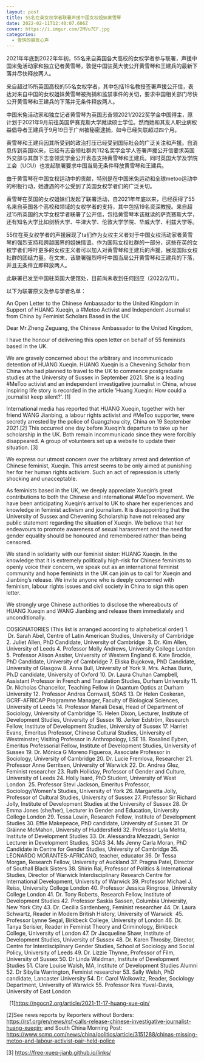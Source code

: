 ```yaml
---
layout: post
title: 55名在英女权学者联署声援中国女权姐妹黄雪琴
date: 2022-02-11T12:40:07.606Z
cover: https://i.imgur.com/2MVu7EF.jpg
categories:
  - 雪饼的朋友心声
---
```

2021年年底到2022年年初，55名来自英国各大高校的女权学者参与联署，声援中国米兔活动家和独立记者黄雪琴，敦促中国驻英大使公开黄雪琴和王建兵的最新下落并尽快释放两人。

<!-- more -->

来自超过15所英国高校的55名女权学者，其中包括19名教授签署声援公开信，表达对来自中国的女权姐妹黄雪琴被拘捕和监禁事件的关切，要求中国相关部门尽快公开黄雪琴和王建兵的下落并无条件释放两人。

中国米兔活动家和独立记者黄雪琴为英国志奋领2021/2022奖学金中国得主，原计划于2021年9月前往英国萨赛克斯大学就读硕士学位。然而她和其友人职业病权益倡导者王建兵于9月19日于广州被秘密逮捕，如今已经失联超过四个月。

黄雪琴和王建兵因其所受到的政治打压已经受到国际社会的广泛关注和声援。自消息传到英国以来，已经有志奋领社群共112名奖学金学人签署声援公开信要求英国外交部与其旗下志奋领奖学金公开表态支持黄雪琴和王建兵。同时英国大学及学院工会（UCU）也发起联署要求中国当局无条件释放黄雪琴和王建兵。

由于黄雪琴在中国女权运动中的贡献，特别是在中国米兔运动和全球metoo运动中的积极行动，她遭遇的不公受到了英国女权学者们的广泛关切。

黄雪琴在英国的女权姐妹们发起了联署活动，自2021年年底以来，已经获得了55名来自英国各个高校和领域的女权学者的支持，其中包括19名资深教授。来自超过15所英国的大学女权学者联署了公开信，包括黄雪琴本该就读的萨克赛斯大学，还有知名大学比如剑桥大学、牛津大学、伦敦大学学院、华威大学、利兹大学等。

55位在英女权学者的声援展现了ta们作为女权主义者对于中国女权活动家者黄雪琴的强烈支持和跨越国界的姐妹情谊。作为国际女权社群的一部分，这些在英的女权学者们呼吁更多的女权主义者可以加入对黄雪琴和王建兵的声援，展现国际女权社群的团结力量。在文末，该联署强烈呼吁中国当局公开黄雪琴和王建兵的下落，并且无条件立即释放两人。

此联署已发至中国驻英国大使馆处，目前尚未收到任何回应（2022/2/11）。

以下为联署原文及参与学者名单：

An Open Letter to the Chinese Ambassador to the United Kingdom in Support of HUANG Xueqin, a #Metoo Activist and Independent Journalist from China by Feminist Scholars Based in the UK

Dear Mr.Zheng Zeguang, the Chinese Ambassador to the United Kingdom,

I have the honour of delivering this open letter on behalf of 55 feminists based in the UK.

We are gravely concerned about the arbitrary and incommunicado detention of HUANG Xueqin. HUANG Xueqin is a Chevening Scholar from China who had planned to travel to the UK to commence postgraduate studies at the University of Sussex in September 2021. She is a leading #MeToo activist and an independent investigative journalist in China, whose inspiring life story is recorded in the article ‘Huang Xueqin: How could a journalist keep silent?’. [1]

International media has reported that HUANG Xueqin, together with her friend WANG Jianbing, a labour rights activist and #MeToo supporter, were secretly arrested by the police of Guangzhou city, China on 19 September 2021.[2] This occurred one day before Xueqin’s departure to take up her scholarship in the UK. Both remain incommunicado since they were forcibly disappeared. A group of volunteers set up a website to update their situation. [3]
 
We express our utmost concern over the arbitrary arrest and detention of Chinese feminist, Xueqin. This arrest seems to be only aimed at punishing her for her human rights activism. Such an act of repression is utterly shocking and unacceptable. 

As feminists based in the UK, we deeply appreciate Xueqin’s great contributions to both the Chinese and international #MeToo movement. We have been anticipating Xueqin’s arrival to UK to share her experiences and knowledge in feminist activism and journalism. It is disappointing that the University of Sussex and Chevening Scholarship have not released any public statement regarding the situation of Xueqin. We believe that her endeavours to promote awareness of sexual harassment and the need for gender equality should be honoured and remembered rather than being censored.

We stand in solidarity with our feminist sister: HUANG Xueqin. In the knowledge that it is extremely politically high-risk for Chinese feminists to openly voice their concern, we speak out as an international feminist community and hope feminists in the UK can join us to call for Xueqin and Jianbing’s release. We invite anyone who is deeply concerned with feminism, labour rights issues and civil society in China to sign this open letter.

We strongly urge Chinese authorities to disclose the whereabouts of HUANG Xueqin and WANG Jianbing and release them immediately and unconditionally.

COSIGNATORIES (This list is arranged according to alphabetical order)
    1.  Dr. Sarah Abel, Centre of Latin American Studies, University of Cambridge
    2. Juliet Allen, PhD Candidate, University of Cambridge 
    3. Dr. Kim Allen, University of Leeds
    4. Professor Molly Andrews, University College London
    5. Professor Alison Assiter, University of Western England
    6. Kate Brockie, PhD Candidate, University of Cambridge
    7. Eliska Bujokova, PhD Candidate, University of Glasgow
    8. Anna Bull, University of York
    9. Mrs. Achas Burin, Ph.D candidate, University of Oxford
    10. Dr. Laura Chuhan Campbell, Assistant Professor in French and Translation Studies, Durham University
    11. Dr. Nicholas Chancellor, Teaching Fellow in Quantum Optics at Durham University
    12. Professor Andrea Cornwall, SOAS
    13. Dr Helen Coskeran, GCRF-AFRICAP Programme Manager, Faculty of Biological Sciences, University of Leeds
    14. Professor Manali Desai, Head of Department of Sociology, University of Cambridge
    15. Helen Dixon, Lecturer, Institute of Development Studies, University of Sussex
    16. Jerker Edström, Research Fellow, Institute of Development Studies, University of Sussex
    17. Harriet Evans, Emeritus Professor, Chinese Cultural Studies, University of Westminster; Visiting Professor in Anthropology, LSE
    18. Rosalind Eyben, Emeritus Professorial Fellow, Institute of Development Studies, University of Sussex
    19. Dr. Mónica G Moreno Figueroa, Associate Professor in Sociology, University of Cambridge
    20. Dr. Lucie Fremlova, Researcher
    21. Professor Anne Gerritsen, University of Warwick
    22. Dr. Andrea Glez, Feminist researcher
    23. Ruth Holliday, Professor of Gender and Culture, University of Leeds
    24. Holly Isard, PhD Student, University of West London 
    25. Professor Stevi Jackson, Emeritus Professor, Sociology/Women's Studies, University of York
    26. Margaretta Jolly, Professor of Cultural Studies, University of Sussex
    27. Professor Sir Richard Jolly, Institute of Development Studies at the University of Sussex
    28. Dr Emma Jones (she/her), Lecturer in Gender and Education, University College London
    29. Tessa Lewin, Research Fellow, Institute of Development Studies
    30. Effie Makepeace, PhD candidate, University of Sussex
    31. Dr Gráinne McMahon, University of Huddersfield
    32. Professor Lyla Mehta, Institute of Development Studies
    33. Dr. Alessandra Mezzadri, Senior Lecturer in Development Studies, SOAS
    34. Ms Jenny Carla Moran, PhD Candidate in Centre for Gender Studies, University of Cambridge
    35. LEONARDO MORANTES-AFRICANO, teacher, educator
    36. Dr Tessa Morgan, Research Fellow, University of Auckland
    37. Pragna Patel, Director of Southall Black Sisters
    38. Shirin Rai, Professor of Politics & International Studies, Director of Warwick Interdisciplinary Research Centre for International Development, University of Warwick
    39. Professor Michael J. Reiss, University College London
    40. Professor Jessica Ringrose, University College London
    41. Dr. Tony Roberts, Research Fellow, Institute of Development Studies 
    42. Professor Saskia Sassen, Columbia University, New York City
    43. Dr. Cecilia Sardenberg, Feminist researcher
    44. Dr. Laura Schwartz, Reader in Modern British History, University of Warwick 
    45. Professor Lynne Segal, Birkbeck College, University of London
    46. Dr. Tanya Serisier, Reader in Feminist Theory and Criminology, Birkbeck College, University of London
    47. Dr Jacqueline Shaw, Institute of Development Studies, University of Sussex
    48. Dr. Karen Throsby, Director, Centre for Interdisciplinary Gender Studies, School of Sociology and Social Policy, University of Leeds
    49. Dr. Lizzie Thynne, Professor of Film, University of Sussex
    50. Dr Linda Waldman, Institute of Development Studies 
    51. Clare Louise Walsh, MA, Institute of Development Studies Alumni
    52. Dr Sibylla Warrington, Feminist researcher
    53. Sally Welsh, PhD candidate, Lancaster University
    54. Dr. Carol Wolkowitz, Reader, Sociology Department, University of Warwick
    55. Professor Nira Yuval-Davis, University of East London

 
[1]https://ngocn2.org/article/2021-11-17-huang-xue-qin/

[2]See news reports by Reporters without Borders: https://rsf.org/en/news/rsf-calls-release-chinese-investigative-journalist-huang-xueqin; and South China Morning Post: https://www.scmp.com/news/china/politics/article/3151288/chinas-missing-metoo-and-labour-activist-pair-held-police

[3] https://free-xueq-jianb.github.io/links/
